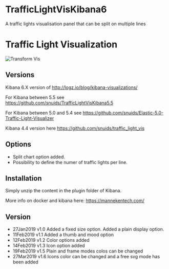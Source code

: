 # TrafficLightVisKibana6
A traffic lights visualisation panel that can be split on multiple lines

# Traffic Light Visualization

![Transform Vis](https://raw.githubusercontent.com/snuids/TrafficLightVisKibana6/master/pictures/TrafficLights6a.jpg)

## Versions
Kibana 6.X version of http://logz.io/blog/kibana-visualizations/

For Kibana between 5.5 see https://github.com/snuids/TrafficLightVisKibana5.5

For Kibana between 5.0 and 5.4 see https://github.com/snuids/Elastic-5.0-Traffic-Light-Visualizer 

Kibana 4.4 version here https://github.com/snuids/traffic_light_vis


## Options
* Split chart option added. 
* Possibility to define the numer of traffic lights per line.

## Installation
Simply unzip the content in the plugin folder of Kibana.

More info on docker and kibana here: https://mannekentech.com/

## Version
* 27Jan2019   v1.0    Added a fixed size option. Added a plain display option.
* 11Feb2019   v1.1    Added a thumb and mood option
* 12Feb2019   v1.2    Color options added
* 14Feb2019   v1.3    Icon option added
* 19Feb2019   v1.5    Plain and frame modes colos can be changed
* 27Mar2019   v1.6    Icons color can be changed and a free svg mode has been added


